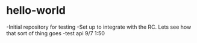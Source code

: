# hello-world
-Initial repository for testing
-Set up to integrate with the RC. Lets see how that sort of thing goes
-test api 9/7 1:50
